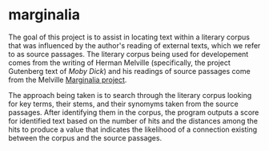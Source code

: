# marginalia

The goal of this project is to assist in locating text within a literary corpus that was influenced by the author's reading of external texts, which we refer to as source passages. The literary corpus being used for developement comes from the writing of Herman Melville (specifically, the project Gutenberg text of *Moby Dick*) and his readings of source passages come from the Melville [Marginalia  project](http://melvillesmarginalia.org/).

The approach being taken is to search through the literary corpus looking for key terms, their stems, and their synomyms taken from the source passages. After identifying them in the corpus, the program outputs a score for identified text based on the number of hits and the distances among the hits to produce a value that indicates the likelihood of a connection existing between the corpus and the source passages.

